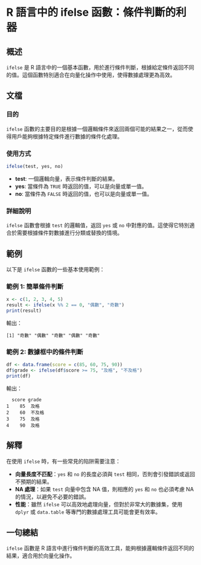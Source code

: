 <!--
Meta Description: # R 語言中的 ifelse 函數：條件判斷的利器 ## 概述 `ifelse` 是 R 語言中的一個基本函數，用於進行條件判斷，根據給定條件返回不同的值。這個函數特別適合在向量化操作中使用，使得數據處理更為高效。 ## 文檔 ### 目的 `ifelse` 函數的主要目的是根據一個邏輯條件來返回...
Meta Keywords: ifelse, test, yes, score, 當條件為
-->

# R 語言中的 ifelse 函數：條件判斷的利器

## 概述
`ifelse` 是 R 語言中的一個基本函數，用於進行條件判斷，根據給定條件返回不同的值。這個函數特別適合在向量化操作中使用，使得數據處理更為高效。

## 文檔
### 目的
`ifelse` 函數的主要目的是根據一個邏輯條件來返回兩個可能的結果之一，從而使得用戶能夠根據特定條件進行數據的條件化處理。

### 使用方式
```R
ifelse(test, yes, no)
```

- **test**: 一個邏輯向量，表示條件判斷的結果。
- **yes**: 當條件為 `TRUE` 時返回的值，可以是向量或單一值。
- **no**: 當條件為 `FALSE` 時返回的值，也可以是向量或單一值。

### 詳細說明
`ifelse` 函數會根據 `test` 的邏輯值，返回 `yes` 或 `no` 中對應的值。這使得它特別適合於需要根據條件對數據進行分類或替換的情境。

## 範例
以下是 `ifelse` 函數的一些基本使用範例：

### 範例 1: 簡單條件判斷
```R
x <- c(1, 2, 3, 4, 5)
result <- ifelse(x %% 2 == 0, "偶數", "奇數")
print(result)
```
輸出：
```
[1] "奇數" "偶數" "奇數" "偶數" "奇數"
```

### 範例 2: 數據框中的條件判斷
```R
df <- data.frame(score = c(85, 60, 75, 90))
df$grade <- ifelse(df$score >= 75, "及格", "不及格")
print(df)
```
輸出：
```
  score grade
1    85  及格
2    60  不及格
3    75  及格
4    90  及格
```

## 解釋
在使用 `ifelse` 時，有一些常見的陷阱需要注意：
- **向量長度不匹配**：`yes` 和 `no` 的長度必須與 `test` 相同，否則會引發錯誤或返回不預期的結果。
- **NA 處理**：如果 `test` 向量中包含 NA 值，則相應的 `yes` 和 `no` 也必須考慮 NA 的情況，以避免不必要的錯誤。
- **性能**：雖然 `ifelse` 可以高效地處理向量，但對於非常大的數據集，使用 `dplyr` 或 `data.table` 等專門的數據處理工具可能會更有效率。

## 一句總結
`ifelse` 函數是 R 語言中進行條件判斷的高效工具，能夠根據邏輯條件返回不同的結果，適合用於向量化操作。